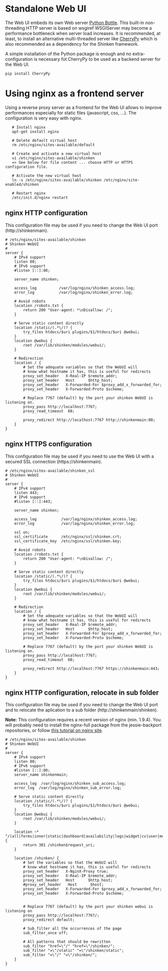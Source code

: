 #  Standalone Web UI

The Web UI embeds its own Web server [Python Bottle](http://bottlepy.org/docs/dev/index.html). This built-in non-threading HTTP server is based on wsgiref WSGIServer may become a performance bottleneck when server load increases. It is recommended, at least, to install an alternative multi-threaded server like [CherryPy](http://www.cherrypy.org/) which is also recommended as a dependency for the Shinken framework.

A simple installation of the Python package is enough and no extra-configuration is necessary fot CherryPy to be used as a backend server for the Web UI.
```
pip install CherryPy
```

# Using nginx as a frontend server
Using a reverse proxy server as a frontend for the Web UI allows to improve performances especially for static files (javascript, css, ...). The configuration is very easy with nginx.
```
   # Install nginx
   apt-get install nginx

   # Delete default virtual host
   rm /etc/nginx/sites-available/default

   # Create and activate a new virtual host
   vi /etc/nginx/sites-available/shinken
   => See below for file content ... choose HTTP or HTTPS configuration file.

   # Activate the new virtual host
   ln -s /etc/nginx/sites-available/shinken /etc/nginx/site-enabled/shinken

   # Restart nginx
   /etc/init.d/nginx restart
```

## nginx HTTP configuration
This configuration file may be used if you need to change the Web UI port (http://shinkenmain).

```
# /etc/nginx/sites-available/shinken
# Shinken WebUI
#
server {
    # IPv4 support
    listen 80;
    # IPv6 support
    #listen [::]:80;

    server_name shinken;

    access_log          /var/log/nginx/shinken_access.log;
    error_log           /var/log/nginx/shinken_error.log;

    # Avoid robots
    location /robots.txt {
        return 200 "User-agent: *\nDisallow: /";
    }

    # Serve static content directly
    location /static/(.*\/)? {
        try_files htdocs/$uri plugins/$1/htdocs/$uri @webui;
    }
    location @webui {
        root /var/lib/shinken/modules/webui/;
    }

    # Redirection
    location / {
        # Set the adequate variables so that the WebUI will
        # know what hostname it has, this is useful for redirects
        proxy_set_header   X-Real-IP $remote_addr;
        proxy_set_header   Host      $http_host;
        proxy_set_header   X-Forwarded-For $proxy_add_x_forwarded_for;
        proxy_set_header   X-Forwarded-Proto $scheme;

        # Replace 7767 (default) by the port your shinken WebUI is listening on.
        proxy_pass http://localhost:7767;
        proxy_read_timeout  60;

        proxy_redirect http://localhost:7767 http://shinkenmain:80;
    }
}
```

## nginx HTTPS configuration
This configuration file may be used if you need to use the Web UI with a secured SSL connection (https://shinkenmain).

```
# /etc/nginx/sites-available/shinken_ssl
# Shinken WebUI
#
server {
    # IPv4 support
    listen 443;
    # IPv6 support
    #listen [::]:443;

    server_name shinken;

    access_log           /var/log/nginx/shinken_access.log;
    error_log            /var/log/nginx/shinken_error.log;

    ssl on;
    ssl_certificate      /etc/nginx/ssl/shinken.crt;
    ssl_certificate_key  /etc/nginx/ssl/shinken.key;

    # Avoid robots
    location /robots.txt {
        return 200 "User-agent: *\nDisallow: /";
    }

    # Serve static content directly
    location /static/(.*\/)? {
        try_files htdocs/$uri plugins/$1/htdocs/$uri @webui;
    }
    location @webui {
        root /var/lib/shinken/modules/webui/;
    }

    # Redirection
    location / {
        # Set the adequate variables so that the WebUI will
        # know what hostname it has, this is useful for redirects
        proxy_set_header   X-Real-IP $remote_addr;
        proxy_set_header   Host      $http_host;
        proxy_set_header   X-Forwarded-For $proxy_add_x_forwarded_for;
        proxy_set_header   X-Forwarded-Proto $scheme;

        # Replace 7767 (default) by the port your shinken WebUI is listening on.
        proxy_pass http://localhost:7767;
        proxy_read_timeout  60;

        proxy_redirect http://localhost:7767 https://shinkenmain:443;
    }
}
```


## nginx HTTP configuration, relocate in sub folder
This configuration file may be used if you need to change the Web UI port and to relocate the aplication to a sub folder (http://shinkenmain/shinken).

**Note:** This configuration requires a recent version of nginx (min. 1.9.4). You will probably need to install the nginx-full package from the jessie-backport repositories, or follow [this tutorial on nginx site](https://www.nginx.com/resources/wiki/start/topics/tutorials/install/).

```
# /etc/nginx/sites-available/shinken
# Shinken WebUI
#
server {
    # IPv4 support
    listen 80;
    # IPv6 support
    #listen [::]:80;
    server_name shinkenmain;

    access_log  /var/log/nginx/shinken_sub_access.log;
    error_log  /var/log/nginx/shinken_sub_error.log;

    # Serve static content directly
    location /static/(.*\/)? {
        try_files htdocs/$uri plugins/$1/htdocs/$uri @webui;
    }
    location @webui {
        root /var/lib/shinken/modules/webui/;
    }

    location ~* ^/(all|forms|inner|static|dashboard|availability|logs|widget|cv|user|modal|gotfirstdata|host/cv) {
        return 301 /shinken$request_uri;
    }

    location /shinken/ {
        # Set the variables so that the WebUI will
        # know what hostname it has, this is useful for redirects
        proxy_set_header   X-NginX-Proxy true;
        proxy_set_header   X-Real-IP $remote_addr;
        proxy_set_header   Host      $http_host;
        #proxy_set_header   Host      $host;
        proxy_set_header   X-Forwarded-For $proxy_add_x_forwarded_for;
        proxy_set_header   X-Forwarded-Proto $scheme;


        # Replace 7767 (default) by the port your shinken webui is listening on
        proxy_pass http://localhost:7767/;
        proxy_redirect default;

        # Sub_filter all the occurrences of the page
        sub_filter_once off;

        # All patterns that should be rewritten
        sub_filter "href=\"/" "href=\"/shinken/";
        sub_filter "=\"/static" "=\"/shinken/static";
        sub_filter "=\"/" "=\"/shinken/";
    }
}
```